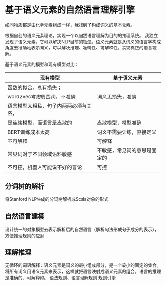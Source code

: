 # 基于语义元素的自然语言理解引擎
如同物质都是由化学元素组成一样，我找到了构成词义的基本元素。

根据自创的语义元素理论，实现一个以自然语言理解为目的的推理系统。
我独立发现了语义元素，它可以解决NLP目前的瓶颈。语义元素就是从词义的语言学构成角度去准确地表示词义，可以解决推理、准确性、可解释性，实现真正的语言理解。

基于语义元素的模型和现有模型对比：

|现有模型	|基于语义元素|
|  ----  | ----  |
|函数的拟合，总有损失；
word2vec考虑周围词，不准确	|词义无损失，准确|
|语言模型太粗糙，句子内两两必须有关系，
是连续模型，而语言是离散的	|离散模型，模型准确|
|BERT训练成本太高|词义不需要训练，直接定义|
|不可解释	|可解释|
|常见词对于不同领域语料敏感	|不敏感，常见词的意思是固定的|
|不可控，机器人可能说不好的言论	|可控|

## 分词树的解析
将Stanford NLP生成的分词树解析成Scala对象的形式

## 自然语言建模
设计统一的对象模型去表示解析后的自然语言（解析句法形成句子成分的表示），方便推理规则的应用

## 理解推理
无循环的词语解释：语义元素是词义的最小组成部分，是一个较小的固定的集合。将所有词义用语义元素来表示，这样就把语言映射成语义元素的组合，语言的推理是准确的、可解释的。
语法规则、语言理解规则
规则引擎